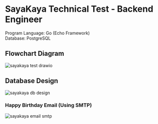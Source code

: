 # SayaKaya Technical Test - Backend Engineer
Program Language: Go (Echo Framework) \
Database: PostgreSQL

## Flowchart Diagram
![sayakaya test drawio](https://github.com/kevinlau2102/sayakaya-test/assets/71743231/b09c0f8a-3d8f-44c0-9ce2-0e5939ddba21)

## Database Design
![sayakaya db design](https://github.com/kevinlau2102/sayakaya-test/assets/71743231/327e9c6e-d3df-4afd-92c5-7d5b6d325209)

### Happy Birthday Email (Using SMTP)

![sayakaya email smtp](https://github.com/kevinlau2102/sayakaya-test/assets/71743231/f67592a2-65f9-4959-9281-db3c312bba34)


